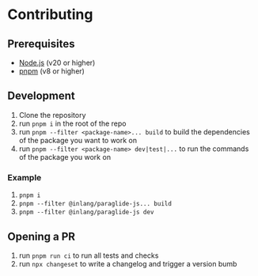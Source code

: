 # Contributing

## Prerequisites

- [Node.js](https://nodejs.org/en/) (v20 or higher)
- [pnpm](https://pnpm.io/) (v8 or higher)

## Development

1. Clone the repository
2. run `pnpm i` in the root of the repo
3. run `pnpm --filter <package-name>... build` to build the dependencies of the package you want to work on
4. run `pnpm --filter <package-name> dev|test|...` to run the commands of the package you work on
   
### Example
1. `pnpm i`
2. `pnpm --filter @inlang/paraglide-js... build`
3. `pnpm --filter @inlang/paraglide-js dev`

## Opening a PR

1. run `pnpm run ci` to run all tests and checks
2. run `npx changeset` to write a changelog and trigger a version bumb


